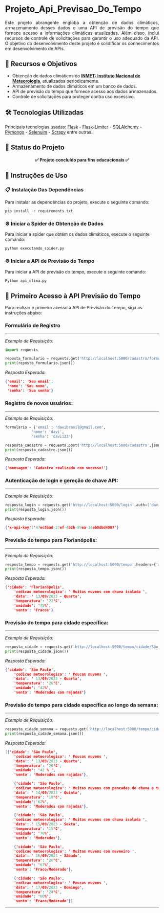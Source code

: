 # Projeto_Api_Previsao_Do_Tempo
<p align="justify">Este projeto abrangente engloba a obtenção de dados climáticos, armazenamento desses dados e uma API de previsão do tempo que fornece acesso a informações climáticas atualizadas. Além disso, inclui recursos de controle de solicitações para garantir o uso adequado da API. O objetivo do desenvolvimento deste projeto é solidificar os conhecimentos em desenvolvimento de APIs.</p>

## 🔗 Recursos e Objetivos
-  Obtenção de dados climáticos do **[INMET: Instituto Nacional de Meteorologia](https://portal.inmet.gov.br/)**, atualizados periodicamente.
- Armazenamento de dados climáticos em um banco de dados.
- API de previsão do tempo que fornece acesso aos dados armazenados.
- Controle de solicitações para proteger contra uso excessivo.

## 🛠️ Tecnologias Utilizadas
Principais tecnologias usadas:
[Flask](https://readthedocs.org/projects/flask/) - [Flask-Limiter](https://readthedocs.org/projects/flask/) -
[SQLAlchemy](https://readthedocs.org/projects/flask/) - [Pymongo](https://readthedocs.org/projects/flask/) - 
 [Selenuim](https://readthedocs.org/projects/flask/) -
[Scrapy](https://readthedocs.org/projects/flask/) entre outras.

## 📌 Status do Projeto
<h4 align="center"> 
	✅ Projeto concluído para fins educacionais ✅ 
</h4>


## 🔧 Instruções de Uso

### 📋 Instalação Das Dependências
Para instalar as dependências do projeto, execute o seguinte comando:
```bash
pip install -r requirements.txt
```
### ⚙️ Iniciar a Spider de Obtenção de Dados
Para iniciar a spider que obtém os dados climáticos, execute o seguinte comando:
```bash
python executando_spider.py
```

### ⚙️ Iniciar a API de Previsão do Tempo
Para iniciar a API de previsão do tempo, execute o seguinte comando:
```bash
Python api_clima.py
```
## 🚀 Primeiro Acesso à API Previsão do Tempo
Para realizar o primeiro acesso à API de Previsão do Tempo, siga as instruções abaixo:

### Formulário de Registro
_____
*Exemplo de Requisição:*

```python
import requests

reposta_formulario = requests.get('http://localhost:5000/cadastro/formulario')
print(reposta_formulario.json())
```
*Resposta Esperada:*
```json
{'email': 'Seu email',
 'nome': 'Seu nome',
 'senha': 'Sua senha'}
```
### Registro de novos usuários:
____
*Exemplo de Requisição:*
```python
formulario = {'email': 'davibrasil@gmail.com',
            'nome': 'davi',
            'senha': 'davi123'}

resposta_cadastro = requests.post('http://localhost:5000/cadastro',json=formulario)
print(resposta_cadastro.json()) 
```
*Resposta Esperada:*
```json
{'mensagem': 'Cadastro realizado com sucesso!'}
```

### Autenticação de login e gereção de chave API:
____
*Exemplo de Requisição:*
```python
resposta_login = requests.get('http://localhost:5000/login',auth=('davi','davi123'))
print(resposta_login.json())
```
*Resposta Esperada:*
```json
{'x-api-key':'47ec8bad-27ef-4b2b-89ea-34eb8dbd4087'}
```

### Previsão do tempo para Florianópolis:
______
*Exemplo de Requisição:*
```python
resposta_tempo = requests.get('http://localhost:5000/tempo',headers={'x-api-key':'47ec8bad-27ef-4b2b-89ea-34eb8dbd4087'})
print(resposta_tempo.json())
```
*Resposta Esperada:*
```json
{'cidade': 'Florianópolis',
    'codicao meteorologica': ' Muitas nuvens com chuva isolada ',
    'data': ' 13/09/2023 - Quarta',
    'temperatura': '22°C', 
    'umidade': '75%', 
    'vento': 'Fracos'}
```

### Previsão do tempo para cidade específica:
____
*Exemplo de Requisição:*
```python
resposta_cidade = requests.get('http://localhost:5000/tempo/cidade/São Paulo',headers={'x-api-key':'47ec8bad-27ef-4b2b-89ea-34eb8dbd4087'})
print(resposta_cidade.json())
```
*Resposta Esperada:*
``` json
{'cidade': 'São Paulo', 
    'codicao meteorologica': ' Poucas nuvens ', 
    'data': ' 13/09/2023 - Quarta',
    'temperatura': '26°C', 
    'umidade': '42%', 
    'vento': 'Moderados com rajadas'}
```

### Previsão do tempo para cidade específica ao longo da semana:
___
*Exemplo de Requisição:*
```python
resposta_cidade_semana = requests.get('http://localhost:5000/tempo/cidade/São Paulo/semana',headers={'x-api-key':'47ec8bad-27ef-4b2b-89ea-34eb8dbd4087'})
print(resposta_cidade_semana.json())
```
*Resposta Esperada:*
``` Json
[{'cidade': 'São Paulo', 
    'codicao meteorologica': ' Poucas nuvens ', 
    'data': ' 13/09/2023 - Quarta', 
    'temperatura': '26°C', 
    'umidade': '42 % ', 
    'vento': 'Moderados com rajadas'},

    {'cidade': 'São Paulo', 
    'codicao meteorologica': ' Muitas nuvens com pancadas de chuva e trovoadas isoladas ', 
    'data': ' 14/09/2023 - Quinta', 
    'temperatura': '18°C', 
    'umidade':'62%', 
    'vento': 'Moderados com rajadas'}, 

    {'cidade': 'São Paulo', 
    'codicao meteorologica': ' Muitas nuvens com chuva isolada ', 
    'data': ' 15/09/2023 - Sexta', 
    'temperatura': '15°C', 
    'umidade': '70%', 
    'vento': 'Moderados'}, 

    {'cidade': 'São Paulo', 
    'codicao meteorologica': ' Muitas nuvens com nevoeiro ', 
    'data': ' 16/09/2023 - Sábado', 
    'temperatura': '20°C', 
    'umidade': '67%', 
    'vento': 'Fraco/Moderado'}, 

    {'cidade': 'São Paulo', 
    'codicao meteorologica': ' Poucas nuvens ', 
    'data': ' 17/09/2023 - Domingo', 
    'temperatura': '24°C', 
    'umidade': '60%', 
    'vento': 'Fraco/Moderado'}]
```
___
